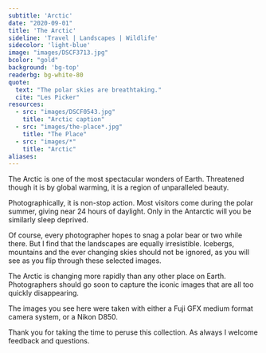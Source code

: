 ```yaml
---
subtitle: 'Arctic'
date: "2020-09-01"
title: 'The Arctic'
sideline: 'Travel | Landscapes | Wildlife'
sidecolor: 'light-blue'
image: "images/DSCF3713.jpg"
bcolor: "gold"
background: 'bg-top'
readerbg: bg-white-80
quote:
  text: "The polar skies are breathtaking."
  cite: "Les Picker"
resources:
  - src: "images/DSCF0543.jpg"
    title: "Arctic caption"
  - src: "images/the-place*.jpg"
    title: "The Place"
  - src: "images/*"
    title: "Arctic"
aliases:
---
```

The Arctic is one of the most spectacular wonders of Earth. Threatened though it is by global warming, it is a region of unparalleled beauty. 

Photographically, it is non-stop action. Most visitors come during the polar summer, giving near 24 hours of daylight. Only in the Antarctic will you be similarly sleep deprived.  

Of course, every photographer hopes to snag a polar bear or two while there. But I find that the landscapes are equally irresistible. Icebergs, mountains and the ever changing skies should not be ignored, as you will see as you flip through these selected images. 

The Arctic is changing more rapidly than any other place on Earth. Photographers should go soon to capture the iconic images that are all too quickly disappearing.  

The images you see here were taken with either a Fuji GFX medium format camera system, or a Nikon D850. 

Thank you for taking the time to peruse this collection. As always I welcome feedback and questions.  